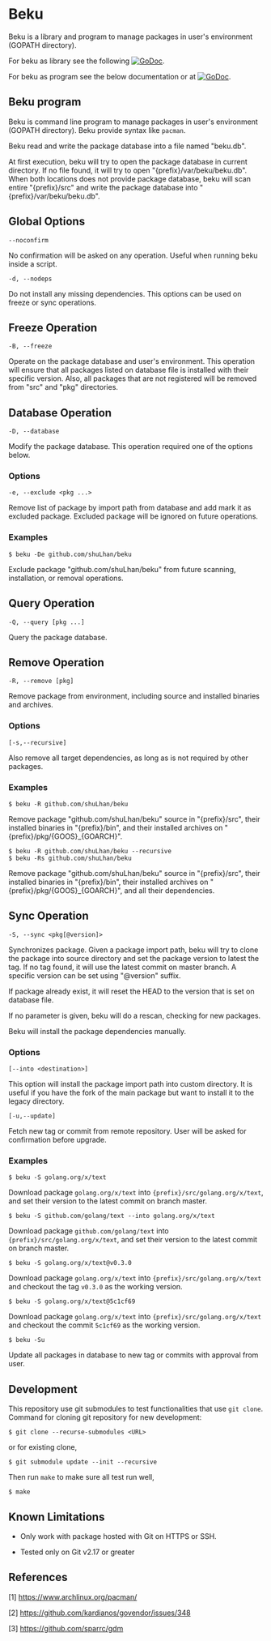 # Beku

Beku is a library and program to manage packages in user's environment (GOPATH
directory).

For beku as library see the following
[![GoDoc](https://godoc.org/github.com/shuLhan/beku?status.svg)](https://godoc.org/github.com/shuLhan/beku).

For beku as program see the below documentation or at
[![GoDoc](https://godoc.org/github.com/shuLhan/beku/cmd/beku?status.svg)](https://godoc.org/github.com/shuLhan/beku/cmd/beku).

## Beku program

Beku is command line program to manage packages in user's environment (GOPATH
directory). Beku provide syntax like `pacman`.

Beku read and write the package database into a file named "beku.db".

At first execution, beku will try to open the package database in current
directory. If no file found, it will try to open
"{prefix}/var/beku/beku.db". When both locations does not provide
package database, beku will scan entire "{prefix}/src" and write the
package database into "{prefix}/var/beku/beku.db".

## Global Options

    --noconfirm

No confirmation will be asked on any operation. Useful when running beku
inside a script.

    -d, --nodeps

Do not install any missing dependencies. This options can be used on freeze
or sync operations.


## Freeze Operation

    -B, --freeze

Operate on the package database and user's environment. This operation will
ensure that all packages listed on database file is installed with their
specific version. Also, all packages that are not registered will
be removed from "src" and "pkg" directories.

## Database Operation

    -D, --database

Modify the package database. This operation required one of the options
below.

### Options

    -e, --exclude <pkg ...>

Remove list of package by import path from database and add mark it as
excluded package. Excluded package will be ignored on future operations.

### Examples

    $ beku -De github.com/shuLhan/beku

Exclude package "github.com/shuLhan/beku" from future scanning,
installation, or removal operations.

## Query Operation

    -Q, --query [pkg ...]

Query the package database.

## Remove Operation

    -R, --remove [pkg]

Remove package from environment, including source and installed binaries and
archives.

### Options

    [-s,--recursive]

Also remove all target dependencies, as long as is not required by other
packages.

### Examples

    $ beku -R github.com/shuLhan/beku

Remove package "github.com/shuLhan/beku" source in "{prefix}/src",
their installed binaries in "{prefix}/bin", and their installed archives on
"{prefix}/pkg/{GOOS}\_{GOARCH}".

    $ beku -R github.com/shuLhan/beku --recursive
    $ beku -Rs github.com/shuLhan/beku

Remove package "github.com/shuLhan/beku" source in "{prefix}/src",
their installed binaries in "{prefix}/bin", their installed archives on
"{prefix}/pkg/{GOOS}\_{GOARCH}", and all their dependencies.

## Sync Operation

    -S, --sync <pkg[@version]>

Synchronizes package. Given a package import path, beku will try to clone
the package into source directory and set the package version to
latest the tag. If no tag found, it will use the latest commit on master
branch. A specific version can be set using "@version" suffix.

If package already exist, it will reset the HEAD to the version that is set
on database file.

If no parameter is given, beku will do a rescan, checking for new packages.

Beku will install the package dependencies manually.

### Options

    [--into <destination>]

This option will install the package import path into custom directory.
It is useful if you have the fork of the main package but want to install
it to the legacy directory.

    [-u,--update]

Fetch new tag or commit from remote repository. User will be asked for
confirmation before upgrade.

### Examples

    $ beku -S golang.org/x/text

Download package `golang.org/x/text` into `{prefix}/src/golang.org/x/text`,
and set their version to the latest commit on branch master.

    $ beku -S github.com/golang/text --into golang.org/x/text

Download package `github.com/golang/text` into
`{prefix}/src/golang.org/x/text`, and set their version to the latest commit
on branch master.

    $ beku -S golang.org/x/text@v0.3.0

Download package `golang.org/x/text` into `{prefix}/src/golang.org/x/text`
and checkout the tag `v0.3.0` as the working version.

    $ beku -S golang.org/x/text@5c1cf69

Download package `golang.org/x/text` into `{prefix}/src/golang.org/x/text`
and checkout the commit `5c1cf69` as the working version.

    $ beku -Su

Update all packages in database to new tag or commits with approval from
user.


## Development

This repository use git submodules to test functionalities that use `git
clone`.
Command for cloning git repository for new development:

	$ git clone --recurse-submodules <URL>

or for existing clone,

	$ git submodule update --init --recursive

Then run `make` to make sure all test run well,

	$ make

## Known Limitations

- Only work with package hosted with Git on HTTPS or SSH.

- Tested only on Git v2.17 or greater


## References

[1] https://www.archlinux.org/pacman/

[2] https://github.com/kardianos/govendor/issues/348

[3] https://github.com/sparrc/gdm
